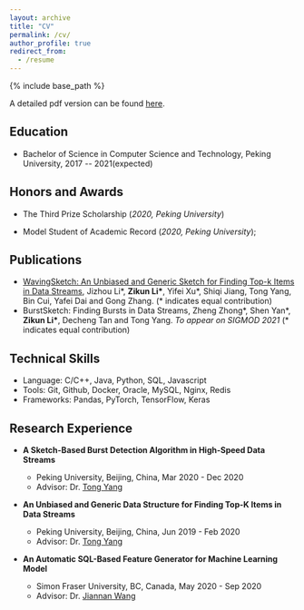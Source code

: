 ```yaml
---
layout: archive
title: "CV"
permalink: /cv/
author_profile: true
redirect_from:
  - /resume
---
```


{% include base_path %}

A detailed pdf version can be found [here](https://zikun-li.github.io/files/Zikun_Li_CV.pdf).

## Education

- Bachelor of Science in Computer Science and Technology, Peking University, 2017 -- 2021(expected)

## Honors and Awards

- The Third Prize Scholarship (<i>2020, Peking University</i>)

- Model Student of Academic Record (<i>2020, Peking University</i>); 

## Publications

- [WavingSketch: An Unbiased and Generic Sketch for Finding Top-k Items in Data Streams](https://dl.acm.org/doi/abs/10.1145/3394486.3403208),  Jizhou Li\*, <b>Zikun Li\*</b>, Yifei Xu\*, Shiqi Jiang, Tong Yang, Bin Cui, Yafei Dai and Gong Zhang. (\* indicates equal contribution) 
- BurstSketch: Finding Bursts in Data Streams, Zheng Zhong\*, Shen Yan\*, <b>Zikun Li\*</b>, Decheng Tan and Tong Yang. *To appear on SIGMOD 2021* (\* indicates equal contribution)

## Technical Skills

- Language: C/C++, Java, Python, SQL, Javascript
- Tools: Git, Github, Docker, Oracle, MySQL, Nginx, Redis
- Frameworks: Pandas, PyTorch, TensorFlow, Keras

## Research Experience

- <b>A Sketch-Based Burst Detection Algorithm in High-Speed Data Streams</b>
  - Peking University, Beijing, China, Mar 2020 - Dec 2020
  - Advisor: Dr. [Tong Yang](http://net.pku.edu.cn/~yangtong/) 

- <b>An Unbiased and Generic Data Structure for Finding Top-K Items in Data Streams</b>
  - Peking University, Beijing, China, Jun 2019 - Feb 2020
  - Advisor: Dr. [Tong Yang](http://net.pku.edu.cn/~yangtong/) 

- <b>An Automatic SQL-Based Feature Generator for Machine Learning Model</b>
  - Simon Fraser University, BC, Canada, May 2020 - Sep 2020
  - Advisor: Dr. [Jiannan Wang](https://www2.cs.sfu.ca/~jnwang/)
